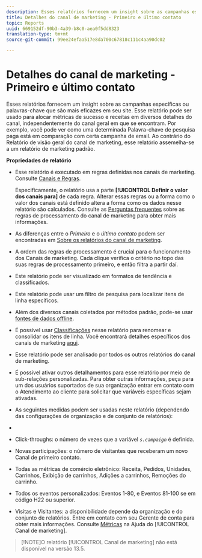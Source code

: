 ```yaml
---
description: Esses relatórios fornecem um insight sobre as campanhas específicas ou palavras-chave que são mais eficazes em seu site. Esse relatório pode ser usado para alocar métricas de sucesso e receitas em diversos detalhes do canal, independentemente do canal geral em que se encontram. Por exemplo, você pode ver como uma determinada Palavra-chave de pesquisa paga está em comparação com certa campanha de email. Ao contrário do Relatório de visão geral do canal de marketing, esse relatório assemelha-se a um relatório de marketing padrão.
title: Detalhes do canal de marketing - Primeiro e último contato
topic: Reports
uuid: 669152df-90b3-4a39-b8c0-aea0f5dd8323
translation-type: tm+mt
source-git-commit: 99ee24efaa517e8da700c67818c111c4aa90dc02

---
```



# Detalhes do canal de marketing - Primeiro e último contato

Esses relatórios fornecem um insight sobre as campanhas específicas ou palavras-chave que são mais eficazes em seu site. Esse relatório pode ser usado para alocar métricas de sucesso e receitas em diversos detalhes do canal, independentemente do canal geral em que se encontram. Por exemplo, você pode ver como uma determinada Palavra-chave de pesquisa paga está em comparação com certa campanha de email. Ao contrário do Relatório de visão geral do canal de marketing, esse relatório assemelha-se a um relatório de marketing padrão.

**Propriedades de relatório**

* Esse relatório é executado em regras definidas nos canais de marketing. Consulte [Canais e Regras](https://marketing.adobe.com/resources/help/en_US/mchannel/c_channels_rules.html).

   Especificamente, o relatório usa a parte **[!UICONTROL Definir o valor dos canais para]** de cada regra. Alterar essas regras ou a forma como o valor dos canais está definido altera a forma como os dados nesse relatório são calculados. Consulte as [Perguntas frequentes](https://marketing.adobe.com/resources/help/en_US/mchannel/c_faq.html) sobre as regras de processamento do canal de marketing para obter mais informações.

* As diferenças entre o *Primeiro* e o *último contato* podem ser encontradas em [Sobre os relatórios do canal de marketing](https://marketing.adobe.com/resources/help/en_US/mchannel/c_overview.html).

* A ordem das regras de processamento é crucial para o funcionamento dos Canais de marketing. Cada clique verifica o critério no topo das suas regras de processamento primeiro, e então filtra a partir daí.
* Este relatório pode ser visualizado em formatos de tendência e classificados.
* Este relatório pode usar um filtro de pesquisa para localizar itens de linha específicos.
* Além dos diversos canais coletados por métodos padrão, pode-se usar [fontes de dados offline](https://marketing.adobe.com/resources/help/en_US/mchannel/c_overview_online_offline.html).
* É possível usar [Classificações](https://marketing.adobe.com/resources/help/en_US/reference/classifications.html) nesse relatório para renomear e consolidar os itens de linha. Você encontrará detalhes específicos dos canais de marketing [aqui](https://marketing.adobe.com/resources/help/en_US/mchannel/t_classifications.html).

* Esse relatório pode ser analisado por todos os outros relatórios do canal de marketing.
* É possível ativar outros detalhamentos para esse relatório por meio de sub-relações personalizadas. Para obter outras informações, peça para um dos usuários suportados de sua organização entrar em contato com o Atendimento ao cliente para solicitar que variáveis específicas sejam ativadas.
* As seguintes medidas podem ser usadas neste relatório (dependendo das configurações de organização e de conjunto de relatórios):
* 

   * Click-throughs: o número de vezes que a variável *`s.campaign`* é definida.
   * Novas participações: o número de visitantes que receberam um novo Canal de primeiro contato.
   * Todas as métricas de comércio eletrônico: Receita, Pedidos, Unidades, Carrinhos, Exibição de carrinhos, Adições a carrinhos, Remoções do carrinho.
   * Todos os eventos personalizados: Eventos 1-80, e Eventos 81-100 se em código H22 ou superior.
   * Visitas e Visitantes: a disponibilidade depende da organização e do conjunto de relatórios. Entre em contato com seu Gerente de conta para obter mais informações.
   Consulte [Métricas](https://marketing.adobe.com/resources/help/en_US/mchannel/c_overview_metrics.html) na Ajuda do [!UICONTROL Canal de marketing].

> [!NOTE]O relatório [!UICONTROL Canal de marketing] não está disponível na versão 13.5.

